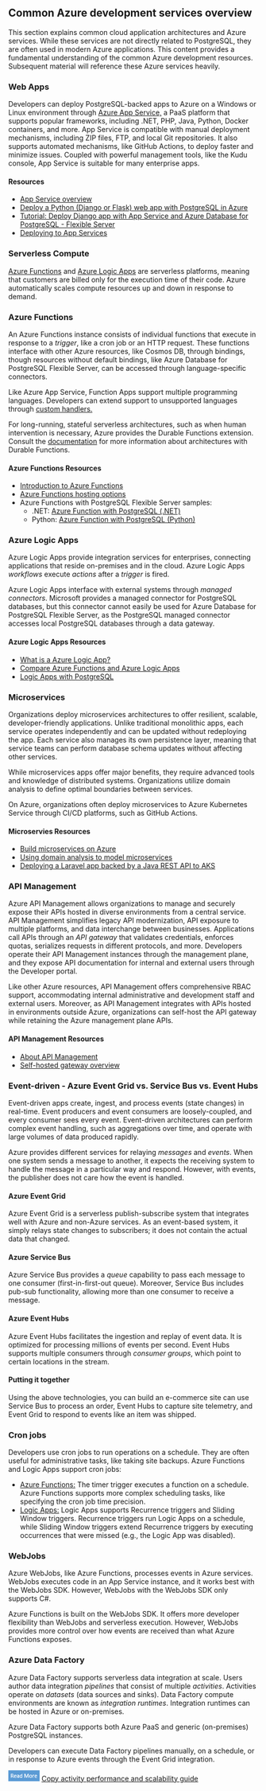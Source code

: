 ## Common Azure development services overview

This section explains common cloud application architectures and Azure services. While these services are not directly related to PostgreSQL, they are often used in modern Azure applications. This content provides a fundamental understanding of the common Azure development resources. Subsequent material will reference these Azure services heavily.

### Web Apps

Developers can deploy PostgreSQL-backed apps to Azure on a Windows or Linux environment through [Azure App Service,](https://learn.microsoft.com/azure/app-service/overview) a PaaS platform that supports popular frameworks, including .NET, PHP, Java, Python, Docker containers, and more. App Service is compatible with manual deployment mechanisms, including ZIP files, FTP, and local Git repositories. It also supports automated mechanisms, like GitHub Actions, to deploy faster and minimize issues. Coupled with powerful management tools, like the Kudu console, App Service is suitable for many enterprise apps.

#### Resources

- [App Service overview](https://learn.microsoft.com/azure/app-service/overview)
- [Deploy a Python (Django or Flask) web app with PostgreSQL in Azure](https://learn.microsoft.com/azure/app-service/tutorial-python-postgresql-app?tabs=flask%2Cwindows&pivots=azure-portal)
- [Tutorial: Deploy Django app with App Service and Azure Database for PostgreSQL - Flexible Server](https://learn.microsoft.com/azure/postgresql/flexible-server/tutorial-django-app-service-postgres?tabs=clone)
- [Deploying to App Services](https://github.com/azure/azure-postgresql/blob/master/DeveloperGuide/step-1-sample-apps/README.md)
  
### Serverless Compute

[Azure Functions](https://learn.microsoft.com/azure/azure-functions/functions-overview) and [Azure Logic Apps](https://learn.microsoft.com/azure/logic-apps/logic-apps-overview) are serverless platforms, meaning that customers are billed only for the execution time of their code. Azure automatically scales compute resources up and down in response to demand.

### Azure Functions

An Azure Functions instance consists of individual functions that execute in response to a *trigger*, like a cron job or an HTTP request. These functions interface with other Azure resources, like Cosmos DB, through bindings, though resources without default bindings, like Azure Database for PostgreSQL Flexible Server, can be accessed through language-specific connectors.

Like Azure App Service, Function Apps support multiple programming languages. Developers can extend support to unsupported languages through [custom handlers.](https://learn.microsoft.com/azure/azure-functions/functions-custom-handlers)

For long-running, stateful serverless architectures, such as when human intervention is necessary, Azure provides the Durable Functions extension. Consult the [documentation](https://learn.microsoft.com/azure/azure-functions/durable/durable-functions-overview?tabs=csharp) for more information about architectures with Durable Functions.

#### Azure Functions Resources

- [Introduction to Azure Functions](https://learn.microsoft.com/azure/azure-functions/functions-overview)
- [Azure Functions hosting options](https://learn.microsoft.com/azure/azure-functions/functions-scale)
- Azure Functions with PostgreSQL Flexible Server samples:
  - .NET: [Azure Function with PostgreSQL (.NET)](https://github.com/azure/azure-postgresql/tree/master/DeveloperGuide/step-2-developer-journey-steps/06-01-FunctionApp-DotNet)
  - Python: [Azure Function with PostgreSQL (Python)](https://github.com/azure/azure-postgresql/tree/master/DeveloperGuide/step-2-developer-journey-steps/06-02-FunctionApp-Python)

### Azure Logic Apps

Azure Logic Apps provide integration services for enterprises, connecting applications that reside on-premises and in the cloud. Azure Logic Apps *workflows* execute *actions* after a *trigger* is fired.

Azure Logic Apps interface with external systems through *managed connectors*. Microsoft provides a managed connector for PostgreSQL databases, but this connector cannot easily be used for Azure Database for PostgreSQL Flexible Server, as the PostgreSQL managed connector accesses local PostgreSQL databases through a data gateway.

#### Azure Logic Apps Resources

- [What is a Azure Logic App?](https://learn.microsoft.com/azure/logic-apps/logic-apps-overview)
- [Compare Azure Functions and Azure Logic Apps](https://learn.microsoft.com/azure/azure-functions/functions-compare-logic-apps-ms-flow-webjobs#compare-azure-functions-and-azure-logic-apps)
- [Logic Apps with PostgreSQL](https://github.com/azure/azure-postgresql/tree/master/DeveloperGuide/step-2-developer-journey-steps/06-05-LogicApp)

### Microservices

Organizations deploy microservices architectures to offer resilient, scalable, developer-friendly applications. Unlike traditional monolithic apps, each service operates independently and can be updated without redeploying the app. Each service also manages its own persistence layer, meaning that service teams can perform database schema updates without affecting other services.

While microservices apps offer major benefits, they require advanced tools and knowledge of distributed systems. Organizations utilize domain analysis to define optimal boundaries between services.

On Azure, organizations often deploy microservices to Azure Kubernetes Service through CI/CD platforms, such as GitHub Actions.

#### Microservies Resources

- [Build microservices on Azure](https://learn.microsoft.com/azure/architecture/microservices/)
- [Using domain analysis to model microservices](https://learn.microsoft.com/azure/architecture/microservices/model/domain-analysis)
- [Deploying a Laravel app backed by a Java REST API to AKS](https://github.com/azure/azure-postgresql/tree/master/DeveloperGuide/step-1-sample-apps/sample-php-app-rest)

### API Management

Azure API Management allows organizations to manage and securely expose their APIs hosted in diverse environments from a central service. API Management simplifies legacy API modernization, API exposure to multiple platforms, and data interchange between businesses. Applications call APIs through an *API gateway* that validates credentials, enforces quotas, serializes requests in different protocols, and more. Developers operate their API Management instances through the management plane, and they expose API documentation for internal and external users through the Developer portal.

Like other Azure resources, API Management offers comprehensive RBAC support, accommodating internal administrative and development staff and external users. Moreover, as API Management integrates with APIs hosted in environments outside Azure, organizations can self-host the API gateway while retaining the Azure management plane APIs.

#### API Management Resources

- [About API Management](https://learn.microsoft.com/azure/api-management/api-management-key-concepts)
- [Self-hosted gateway overview](https://learn.microsoft.com/azure/api-management/self-hosted-gateway-overview)

### Event-driven - Azure Event Grid vs. Service Bus vs. Event Hubs

Event-driven apps create, ingest, and process events (state changes) in real-time. Event producers and event consumers are loosely-coupled, and every consumer sees every event. Event-driven architectures can perform complex event handling, such as aggregations over time, and operate with large volumes of data produced rapidly.

Azure provides different services for relaying *messages* and *events*. When one system sends a message to another, it expects the receiving system to handle the message in a particular way and respond. However, with events, the publisher does not care how the event is handled.

#### Azure Event Grid

Azure Event Grid is a serverless publish-subscribe system that integrates well with Azure and non-Azure services. As an event-based system, it simply relays state changes to subscribers; it does not contain the actual data that changed.

#### Azure Service Bus

Azure Service Bus provides a *queue* capability to pass each message to one consumer (first-in-first-out queue). Moreover, Service Bus includes pub-sub functionality, allowing more than one consumer to receive a message.

#### Azure Event Hubs

Azure Event Hubs facilitates the ingestion and replay of event data. It is optimized for processing millions of events per second. Event Hubs supports multiple consumers through *consumer groups*, which point to certain locations in the stream.

#### Putting it together

Using the above technologies, you can build an e-commerce site can use Service Bus to process an order, Event Hubs to capture site telemetry, and Event Grid to respond to events like an item was shipped.

### Cron jobs

Developers use cron jobs to run operations on a schedule. They are often useful for administrative tasks, like taking site backups. Azure Functions and Logic Apps support cron jobs:

- [Azure Functions:](https://learn.microsoft.com/azure/azure-functions/functions-bindings-timer) The timer trigger executes a function on a schedule. Azure Functions supports more complex scheduling tasks, like specifying the cron job time precision.
- [Logic Apps:](https://learn.microsoft.com/azure/logic-apps/concepts-schedule-automated-recurring-tasks-workflows) Logic Apps supports Recurrence triggers and Sliding Window triggers. Recurrence triggers run Logic Apps on a schedule, while Sliding Window triggers extend Recurrence triggers by executing occurrences that were missed (e.g., the Logic App was disabled).

### WebJobs

Azure WebJobs, like Azure Functions, processes events in Azure services. WebJobs executes code in an App Service instance, and it works best with the WebJobs SDK. However, WebJobs with the WebJobs SDK only supports C#.

Azure Functions is built on the WebJobs SDK. It offers more developer flexibility than WebJobs and serverless execution. However, WebJobs provides more control over how events are received than what Azure Functions exposes.

### Azure Data Factory

Azure Data Factory supports serverless data integration at scale. Users author data integration *pipelines* that consist of multiple *activities*. Activities operate on *datasets* (data sources and sinks). Data Factory compute environments are known as *integration runtimes*. Integration runtimes can be hosted in Azure or on-premises.

Azure Data Factory supports both Azure PaaS and generic (on-premises) PostgreSQL instances.

Developers can execute Data Factory pipelines manually, on a schedule, or in response to Azure events through the Event Grid integration.

![Read more icon](media/read-more.png "Read more") [Copy activity performance and scalability guide](https://learn.microsoft.com/azure/data-factory/copy-activity-performance)

